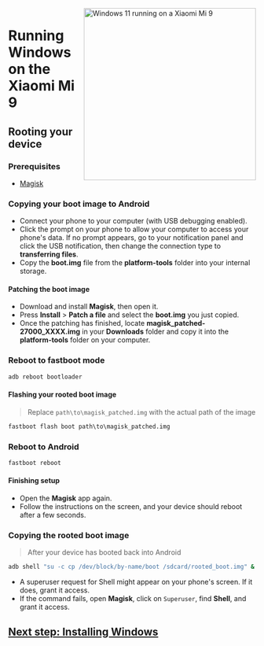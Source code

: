 <img align="right" src="https://github.com/n00b69/woa-cepheus/blob/main/cepheus.png" width="350" alt="Windows 11 running on a Xiaomi Mi 9">

# Running Windows on the Xiaomi Mi 9

## Rooting your device

### Prerequisites
- [Magisk](https://github.com/topjohnwu/Magisk/releases/latest)

### Copying your boot image to Android
- Connect your phone to your computer (with USB debugging enabled).
- Click the prompt on your phone to allow your computer to access your phone's data. If no prompt appears, go to your notification panel and click the USB notification, then change the connection type to **transferring files**.
- Copy the **boot.img** file from the **platform-tools** folder into your internal storage.

#### Patching the boot image
- Download and install **Magisk**, then open it.
- Press **Install** > **Patch a file** and select the **boot.img** you just copied.
- Once the patching has finished, locate  **magisk_patched-27000_XXXX.img** in your **Downloads** folder and copy it into the **platform-tools** folder on your computer.

### Reboot to fastboot mode
```cmd
adb reboot bootloader
```

#### Flashing your rooted boot image
> Replace `path\to\magisk_patched.img` with the actual path of the image
```cmd
fastboot flash boot path\to\magisk_patched.img
```

### Reboot to Android
```cmd
fastboot reboot
```

#### Finishing setup
- Open the **Magisk** app again.
- Follow the instructions on the screen, and your device should reboot after a few seconds.

### Copying the rooted boot image
> After your device has booted back into Android
```cmd
adb shell "su -c cp /dev/block/by-name/boot /sdcard/rooted_boot.img" & adb pull /sdcard/rooted_boot.img
```
- A superuser request for Shell might appear on your phone's screen. If it does, grant it access.
- If the command fails, open **Magisk**, click on `Superuser`, find **Shell**, and grant it access.

## [Next step: Installing Windows](3-install.md)
